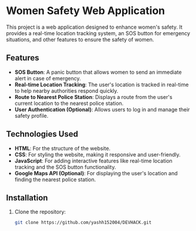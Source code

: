 # Women Safety Web Application

This project is a web application designed to enhance women's safety. It provides a real-time location tracking system, an SOS button for emergency situations, and other features to ensure the safety of women.

## Features

- **SOS Button**: A panic button that allows women to send an immediate alert in case of emergency.
- **Real-time Location Tracking**: The user's location is tracked in real-time to help nearby authorities respond quickly.
- **Route to Nearest Police Station**: Displays a route from the user's current location to the nearest police station.
- **User Authentication (Optional)**: Allows users to log in and manage their safety profile.

## Technologies Used

- **HTML**: For the structure of the website.
- **CSS**: For styling the website, making it responsive and user-friendly.
- **JavaScript**: For adding interactive features like real-time location tracking and the SOS button functionality.
- **Google Maps API (Optional)**: For displaying the user's location and finding the nearest police station.

## Installation

1. Clone the repository:
   ```bash
   git clone https://github.com/yashh152004/DEVHACK.git
